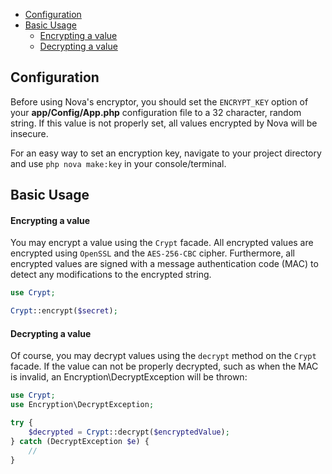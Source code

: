 - [Configuration](#configuration)
- [Basic Usage](#basic-usage)
    - [Encrypting a value](#encrypting-a-value)
    - [Decrypting a value](#decrypting-a-value)

## Configuration

Before using Nova's encryptor, you should set the `ENCRYPT_KEY` option of your **app/Config/App.php** configuration file to a 32 character, random string. If this value is not properly set, all values encrypted by Nova will be insecure.

For an easy way to set an encryption key, navigate to your project directory and use `php nova make:key` in your console/terminal.

## Basic Usage

#### Encrypting a value

You may encrypt a value using the `Crypt` facade. All encrypted values are encrypted using `OpenSSL` and the `AES-256-CBC` cipher. Furthermore, all encrypted values are signed with a message authentication code (MAC) to detect any modifications to the encrypted string.

```php
use Crypt;

Crypt::encrypt($secret);
```

#### Decrypting a value

Of course, you may decrypt values using the `decrypt` method on the `Crypt` facade. If the value can not be properly decrypted, such as when the MAC is invalid, an Encryption\DecryptException will be thrown:

```php
use Crypt;
use Encryption\DecryptException;

try {
    $decrypted = Crypt::decrypt($encryptedValue);
} catch (DecryptException $e) {
    //
}
```

